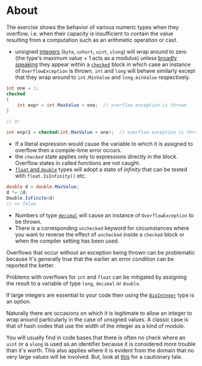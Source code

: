 # About

The exercise shows the behavior of various numeric types when they overflow, i.e. when their capacity is insufficient to contain the value resulting from a computation such as an arithmetic operation or cast.

- unsigned [integers][integral-numeric-types] (`byte`, `ushort`, `uint`, `ulong`) will wrap around to zero (the type's maximum value + 1 acts as a modulus) unless [broadly speaking][checked-compiler-setting] they appear within a [`checked`][checked-and-unchecked] block in which case an instance of `OverflowException` is thrown. `int` and `long` will behave similarly except that they wrap around to `int.MinValue` and `long.minValue` respectively.

```csharp
int one = 1;
checked
{
    int expr = int.MaxValue + one;  // overflow exception is thrown
}

// or

int expr2 = checked(int.MaxValue + one);  // overflow exception is thrown
```

- If a literal expression would cause the variable to which it is assigned to overflow then a compile-time error occurs.
- the `checked` state applies only to expressions directly in the block. Overflow states in called functions are not caught.
- [`float` and `double`][floating-point-numeric-types] types will adopt a state of _infinity_ that can be tested wtih `float.IsInfinity()` etc.

```csharp
double d = double.MaxValue;
d *= 2d;
Double.IsFinite(d)
// => false
```

- Numbers of type [`decimal`][floating-point-numeric-types] will cause an instance of `OverflowException` to be thrown.
- There is a corresponding `unchecked` keyword for circumstances where you want to reverse the effect of `unchecked` inside a `checked` block or when the compiler setting has been used.

Overflows that occur without an exception being thrown can be problematic because it's generally true that the earlier an error condition can be reported the better.

Problems with overflows for `int` and `float` can be mitigated by assigning the result to a variable of type `long`, `decimal` or `double`.

If large integers are essential to your code then using the [`BigInteger`][big-integer] type is an option.

Naturally there are occasions on which it is legitimate to allow an integer to wrap around particularly in the case of unsigned values. A classic case is that of hash codes that use the width of the integer as a kind of modulo.

You will usually find in code bases that there is often no check where an `uint` or a `ulong` is used as an identifier because it is considered more trouble than it's worth. This also applies where it is evident from the domain that no very large values will be involved. But, look at [this][computerphile-gangnam-style] for a cautionary tale.

[computerphile-gangnam-style]: https://www.youtube.com/watch?v=vA0Rl6Ne5C8
[integral-numeric-types]: https://docs.microsoft.com/en-us/dotnet/csharp/language-reference/builtin-types/integral-numeric-types
[floating-point-numeric-types]: https://docs.microsoft.com/en-us/dotnet/csharp/language-reference/builtin-types/floating-point-numeric-types
[numeric-conversions]: https://docs.microsoft.com/en-us/dotnet/csharp/language-reference/builtin-types/numeric-conversions
[checked-and-unchecked]: https://docs.microsoft.com/en-us/dotnet/csharp/language-reference/keywords/checked-and-unchecked
[checked-keyword]: https://docs.microsoft.com/en-us/dotnet/csharp/language-reference/keywords/checked
[unchecked-keyword]: https://docs.microsoft.com/en-us/dotnet/csharp/language-reference/keywords/unchecked
[checked-compiler-setting]: https://docs.microsoft.com/en-us/dotnet/csharp/language-reference/compiler-options/checked-compiler-option
[big-integer]: https://docs.microsoft.com/en-us/dotnet/api/system.numerics.biginteger
